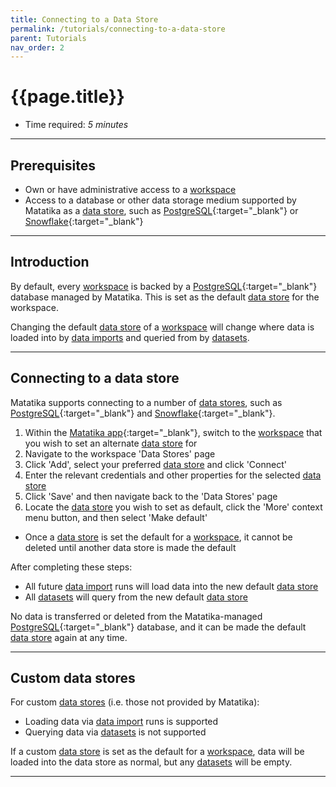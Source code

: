 ```yaml
---
title: Connecting to a Data Store
permalink: /tutorials/connecting-to-a-data-store
parent: Tutorials
nav_order: 2
---
```


# {{page.title}}
- Time required: _5 minutes_

---

## Prerequisites
- Own or have administrative access to a [workspace]({{site.baseurl}}/glossary#workspace)
- Access to a database or other data storage medium supported by Matatika as a [data store]({{site.baseurl}}/glossary#data-store), such as [PostgreSQL](https://www.postgresql.org/){:target="_blank"} or [Snowflake](https://www.snowflake.com/){:target="_blank"}

---

## Introduction
By default, every [workspace]({{site.baseurl}}/glossary#workspace) is backed by a [PostgreSQL](https://www.postgresql.org/){:target="_blank"} database managed by Matatika. This is set as the default [data store]({{site.baseurl}}/glossary#data-store) for the workspace.

Changing the default [data store]({{site.baseurl}}/glossary#data-store) of a [workspace]({{site.baseurl}}/glossary#workspace) will change where data is loaded into by [data imports]({{site.baseurl}}/glossary#data-import) and queried from by [datasets]({{site.baseurl}}/glossary#dataset).

---

## Connecting to a data store
Matatika supports connecting to a number of [data stores]({{site.baseurl}}/glossary#data-store), such as [PostgreSQL](https://www.postgresql.org/){:target="_blank"} and [Snowflake](https://www.snowflake.com/){:target="_blank"}.

1. Within the [Matatika app]({{site.matatika.links.app}}){:target="_blank"}, switch to the [workspace]({{site.baseurl}}/glossary#workspace) that you wish to set an alternate [data store]({{site.baseurl}}/glossary#data-store) for
1. Navigate to the workspace 'Data Stores' page
1. Click 'Add', select your preferred [data store]({{site.baseurl}}/glossary#data-store) and click 'Connect'
1. Enter the relevant credentials and other properties for the selected [data store]({{site.baseurl}}/glossary#data-store)
1. Click 'Save' and then navigate back to the 'Data Stores' page
1. Locate the [data store]({{site.baseurl}}/glossary#data-store) you wish to set as default, click the 'More' context menu button, and then select 'Make default'
  - Once a [data store]({{site.baseurl}}/glossary#data-store) is set the default for a [workspace]({{site.baseurl}}/glossary#workspace), it cannot be deleted until another data store is made the default

After completing these steps:
- All future [data import]({{site.baseurl}}/glossary#data-import) runs will load data into the new default [data store]({{site.baseurl}}/glossary#data-store)
- All [datasets]({{site.baseurl}}/glossary#dataset) will query from the new default [data store]({{site.baseurl}}/glossary#data-store)

No data is transferred or deleted from the Matatika-managed [PostgreSQL](https://www.postgresql.org/){:target="_blank"} database, and it can be made the default [data store]({{site.baseurl}}/glossary#data-store) again at any time.

---

## Custom data stores
For custom [data stores]({{site.baseurl}}/glossary#data-store) (i.e. those not provided by Matatika):
- Loading data via [data import]({{site.baseurl}}/glossary#data-import) runs is supported
- Querying data via [datasets]({{site.baseurl}}/glossary#dataset) is not supported

If a custom [data store]({{site.baseurl}}/glossary#data-store) is set as the default for a [workspace]({{site.baseurl}}/glossary#workspace), data will be loaded into the data store as normal, but any [datasets]({{site.baseurl}}/glossary#dataset) will be empty.

---
